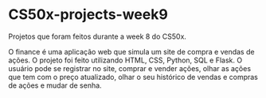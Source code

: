 # CS50x-projects-week9
Projetos que foram feitos durante a week 8 do CS50x.

O finance é uma aplicação web que simula um site de compra e vendas de ações. O projeto foi feito utilizando HTML, CSS, Python, SQL e Flask. O usuário pode se registrar no site, comprar e vender ações, olhar as ações que tem com o preço atualizado, olhar o seu histórico de vendas e compras de ações e mudar de senha. 
